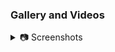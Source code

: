 

### Gallery and Videos
<details>
<summary>
📷 Screenshots
</summary>
<p align="center">
    <img align="center" width="49%" src="https://raw.githubusercontent.com/JaKooLit/screenshots/main/Hyprland-ScreenShots/Arch-v2/Arch-Default-Layout.png" /> <img align="center" width="49%" src="https://raw.githubusercontent.com/JaKooLit/screenshots/main/Hyprland-Dots-Showcase/dark-theme.png" />   
   <img align="center" width="49%" src="https://raw.githubusercontent.com/JaKooLit/screenshots/main/Hyprland-Dots-Showcase/Light-theme.png" /> <img align="center" width="49%" src="https://raw.githubusercontent.com/JaKooLit/screenshots/main/Hyprland-ScreenShots/Arch-v2/Another-Screenshot.png"" /> 
</p>

<p align="center">
    <img align="center" width="49%" src="https://raw.githubusercontent.com/JaKooLit/screenshots/main/Hyprland-Dots-Showcase/default-waybar.png" /> <img align="center" width="49%" src="https://raw.githubusercontent.com/JaKooLit/screenshots/main/Hyprland-Dots-Showcase/rofi.png" />   
   <img align="center" width="49%" src="https://raw.githubusercontent.com/JaKooLit/screenshots/main/Hyprland-Dots-Showcase/wlogout-dark.png" /> <img align="center" width="49%" src="https://raw.githubusercontent.com/JaKooLit/screenshots/main/Hyprland-Dots-Showcase/showcase2.png"" /> 
   <img align="center" width="49%" src="https://raw.githubusercontent.com/JaKooLit/screenshots/main/Hyprland-Dots-Showcase/waybar-layout.png" /> <img align="center" width="49%" src="https://raw.githubusercontent.com/JaKooLit/screenshots/main/Hyprland-Dots-Showcase/waybar-style.png"" /> 
</p>




